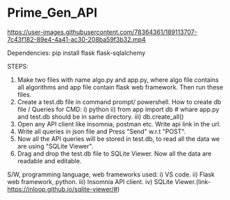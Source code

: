# Prime_Gen_API

https://user-images.githubusercontent.com/78364361/189113707-7c43f182-89e4-4a41-ac30-208ba59f3b32.mp4



Dependencies:
pip install flask flask-sqlalchemy

STEPS:
1) Make two files with name algo.py and app.py, where algo file contains all algorithms and app file contain flask web framework. Then run these files.
2) Create a test.db file in command prompt/ powershell.
   How to create db file / Queries for CMD:
   i) python
   ii) from app import db                        # whare app.py and test.db should be in same directory. 
   iii) db.create_all()
3) Open any API client like insomnia, postman etc. Write api link in the url.
4) Write all queries in json file and Press "Send" w.r.t "POST". 
5) Now all the API queries will be stored in test.db, to read all the data we are using "SQLite Viewer".
6) Drag and drop the test.db file to SQLite Viewer. Now all the data are readable and editable.


S/W, programming language, web frameworks used:
i) VS code.
ii) Flask web framework, python.
iii) Insomnia API client.
iv) SQLite Viewer.(link-https://inloop.github.io/sqlite-viewer/#)
